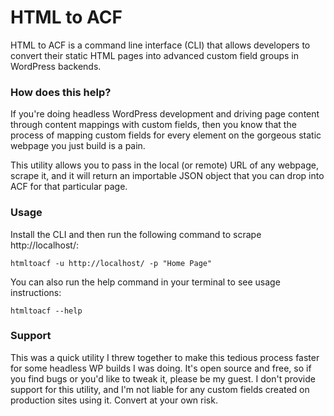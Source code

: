 # HTML to ACF

HTML to ACF is a command line interface (CLI) that allows developers to convert their static HTML pages into advanced custom field groups in WordPress backends.

### How does this help?

If you're doing headless WordPress development and driving page content through content mappings with custom fields, then you know that the process of mapping custom fields for every element on the gorgeous static webpage you just build is a pain.

This utility allows you to pass in the local (or remote) URL of any webpage, scrape it, and it will return an importable JSON object that you can drop into ACF for that particular page.

### Usage

Install the CLI and then run the following command to scrape http://localhost/:

`htmltoacf -u http://localhost/ -p "Home Page"`

You can also run the help command in your terminal to see usage instructions:

`htmltoacf --help`

### Support

This was a quick utility I threw together to make this tedious process faster for some headless WP builds I was doing. It's open source and free, so if you find bugs or you'd like to tweak it, please be my guest. I don't provide support for this utility, and I'm not liable for any custom fields created on production sites using it. Convert at your own risk.